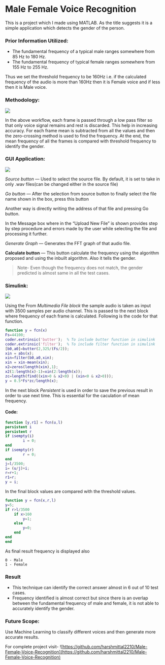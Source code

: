 # Male Female Voice Recognition

This is a project which I made using MATLAB. As the title suggests it is a simple application which detects the gender of the person.

### Prior Information Utilized:
- The fundamental frequency of a typical male ranges somewhere from 85 Hz to 180 Hz.
- The fundamental frequency of typical female ranges somewhere from 155 Hz to 255 Hz.

Thus we set the threshold frequency to be 160Hz i.e. if the calculated frequency of the audio is more than 160Hz then it is Female voice and if less then it is Male voice.

### Methodology:

<img align="center" src="https://miro.medium.com/max/875/1*MDyY47QowvUYdwe4tGnJvA.jpeg">

In the above workflow, each frame is passed through a low pass filter so that only voice signal remains and rest is discarded. 
This help in increasing accuracy. For each frame mean is subtracted from all the values and then the zero-crossing method is used to find the frequency.
At the end, the mean frequency of all the frames is compared with threshold frequency to identify the gender.

### GUI Application:

<img align="center" src="https://miro.medium.com/max/875/1*tsYOUxJofYAfyYvnUl6cSw.jpeg">


*Source button* — Used to select the source file. By default, it is set to take in only .wav files(can be changed either in the source file)


*Go button* — After the selection from source button to finally select the file name shown in the box, press this button


Another way is directly writing the address of that file and pressing Go button.

In the Message box where in the “Upload New File” is shown provides step by step procedure and errors made by the user while selecting the file and processing it further.

*Generate Graph* — Generates the FFT graph of that audio file.

**Calculate button** — This button calculate the frequency using the algorithm proposed and using the inbuilt algorithm. Also it tells the gender.

> Note- Even though the frequency does not match, the gender predicted is almost same in all the test cases.


### Simulink:


<img align="center" src="https://miro.medium.com/max/875/1*HkZXms9xn9QyLRyWbDj7aQ.jpeg">


Using the From *Multimedia File block* the sample audio is taken as input with 3500 samples per audio channel. 
This is passed to the next block where frequency of each frame is calculated. Following is the code for that function.

```matlab
function y = fcn(x)
Fs=44100;
coder.extrinsic('butter');  % To include butter function in simulink
coder.extrinsic('filter');  % To include filter function in simulink
[b0,a0]=butter(2,325/(Fs/2));
xin = abs(x);
xin=filter(b0,a0,xin);
xin = xin-mean(xin);
x2=zeros(length(xin),1);
x2(1:length(x)-1)=xin(2:length(x));
zc=length(find((xin>0 & x2<0) | (xin<0 & x2>0)));
y = 0.5*Fs*zc/length(x);
```

In the next block *Persistent* is used in order to save the previous result in order to use next time. This is essential for the caculation of mean frequency.

#### Code:

```matlab
function [y,r1] = fcn(u,l)
persistent i
persistent r
if isempty(i)
        i = 0;
end
if isempty(r)
        r = 0;
end
j=l/3500;
i= (u/j)+i;
r=r+1;
r1=r;
y = i;
```

In the final block values are compared with the threshold values.

```matlab
function y = fcn(x,r,l)
y=5;
if r>l/3500
    if x>160
        y=1;
    else
        y=0;
    end
end
end
```

As final result frequency is displayed also

```
0 - Male
1 - Female
```

### Result
-  This technique can identify the correct answer almost in 6 out of 10 test cases.
-  Frequency identified is almost correct but since there is an overlap between the fundamental frequency of male and female, it is not able to accurately identify the gender.

### Future Scope:

Use Machine Learning to classify different voices and then generate more accurate results.

For complete project visit- ![https://github.com/harshmittal2210/Male-Female-Voice-Recognition](https://github.com/harshmittal2210/Male-Female-Voice-Recognition)
